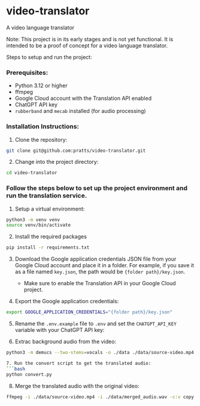 # video-translator
A video language translator

Note: This project is in its early stages and is not yet functional. It is intended to be a proof of concept for a video language translator.

Steps to setup and run the project:
### Prerequisites: ###
- Python 3.12 or higher
- ffmpeg
- Google Cloud account with the Translation API enabled
- ChatGPT API key
- `rubberband` and `mecab` installed (for audio processing)

### Installation Instructions: ###
1. Clone the repository:
```bash
git clone git@github.com:pratts/video-translator.git
```

2. Change into the project directory:
```bash
cd video-translator
```

### Follow the steps below to set up the project environment and run the translation service. ###
1. Setup a virtual environment:
```bash
python3 -m venv venv
source venv/bin/activate
```
2. Install the required packages
```bash
pip install -r requirements.txt
```

3. Download the Google application credentials JSON file from your Google Cloud account and place it in a folder. For example, if you save it as a file named `key.json`, the path would be `{folder path}/key.json`.
   - Make sure to enable the Translation API in your Google Cloud project.

4. Export the Google application credentials:
```bash
export GOOGLE_APPLICATION_CREDENTIALS="{folder path}/key.json"
```

5. Rename the `.env.example` file to `.env` and set the `CHATGPT_API_KEY` variable with your ChatGPT API key:

6. Extrac background audio from the video:
```bash
python3 -m demucs --two-stems=vocals -o ./data ./data/source-video.mp4

7. Run the convert script to get the translated audio:
```bash
python convert.py
```

8. Merge the translated audio with the original video:
```bash
ffmpeg -i ./data/source-video.mp4 -i ./data/merged_audio.wav -c:v copy -map 0:v:0 -map 1:a:0 -shortest ./data/output-video.mp4
```
